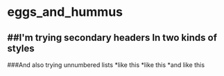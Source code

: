 eggs_and_hummus
===============
##I'm trying secondary headers
In two kinds of styles
------------------------------
###And also trying unnumbered lists
*like this
*like this
*and like this
